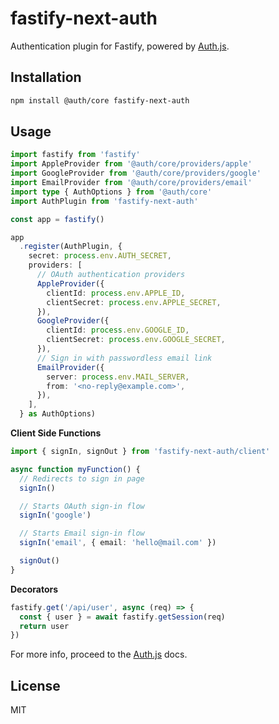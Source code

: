 # fastify-next-auth

Authentication plugin for Fastify, powered by [Auth.js](https://authjs.dev/).

## Installation

```bash
npm install @auth/core fastify-next-auth
```

## Usage

```ts
import fastify from 'fastify'
import AppleProvider from '@auth/core/providers/apple'
import GoogleProvider from '@auth/core/providers/google'
import EmailProvider from '@auth/core/providers/email'
import type { AuthOptions } from '@auth/core'
import AuthPlugin from 'fastify-next-auth'

const app = fastify()

app
  .register(AuthPlugin, {
    secret: process.env.AUTH_SECRET,
    providers: [
      // OAuth authentication providers
      AppleProvider({
        clientId: process.env.APPLE_ID,
        clientSecret: process.env.APPLE_SECRET,
      }),
      GoogleProvider({
        clientId: process.env.GOOGLE_ID,
        clientSecret: process.env.GOOGLE_SECRET,
      }),
      // Sign in with passwordless email link
      EmailProvider({
        server: process.env.MAIL_SERVER,
        from: '<no-reply@example.com>',
      }),
    ],
  } as AuthOptions)
```

<b>Client Side Functions</b>

```ts
import { signIn, signOut } from 'fastify-next-auth/client'

async function myFunction() {
  // Redirects to sign in page
  signIn()

  // Starts OAuth sign-in flow
  signIn('google')

  // Starts Email sign-in flow
  signIn('email', { email: 'hello@mail.com' })

  signOut()
}
```

<b>Decorators</b>

```ts
fastify.get('/api/user', async (req) => {
  const { user } = await fastify.getSession(req)
  return user
})
```

For more info, proceed to the [Auth.js](https://authjs.dev/) docs.

## License

MIT
